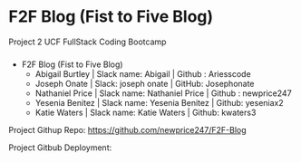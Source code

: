 # F2F Blog (Fist to Five Blog)
Project 2 UCF FullStack Coding Bootcamp

###
  * F2F Blog (Fist to Five Blog)
    * Abigail Burtley | Slack name: Abigail | Github : Ariesscode
    * Joseph Onate | Slack: joseph onate | GitHub: Josephonate
    * Nathaniel Price | Slack name: Nathaniel Price | Github : newprice247
    * Yesenia Benitez | Slack name: Yesenia Benitez | Github: yeseniax2
    * Katie Waters | Slack name: Katie Waters | Github: kwaters3

Project Githup Repo:  https://github.com/newprice247/F2F-Blog

Project Gitbub Deployment:  
